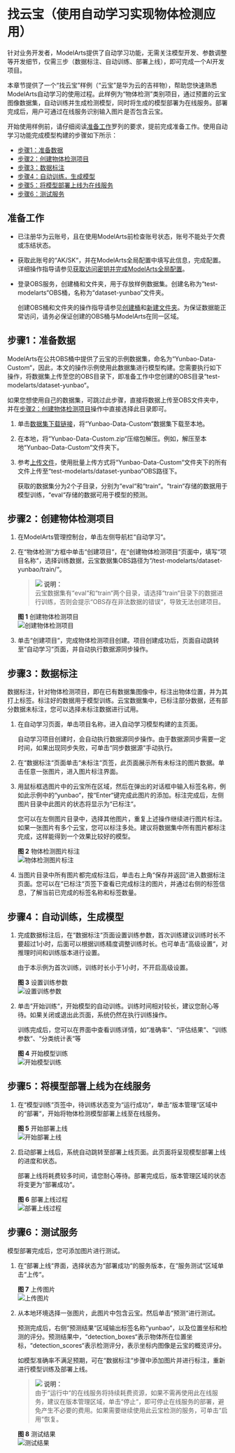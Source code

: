 # 找云宝（使用自动学习实现物体检测应用）<a name="modelarts_10_0001"></a>

针对业务开发者，ModelArts提供了自动学习功能，无需关注模型开发、参数调整等开发细节，仅需三步（数据标注、自动训练、部署上线），即可完成一个AI开发项目。

本章节提供了一个“找云宝”样例（“云宝”是华为云的吉祥物），帮助您快速熟悉ModelArts自动学习的使用过程。此样例为“物体检测”类别项目，通过预置的云宝图像数据集，自动训练并生成检测模型，同时将生成的模型部署为在线服务。部署完成后，用户可通过在线服务识别输入图片是否包含云宝。

开始使用样例前，请仔细阅读[准备工作](#zh-cn_topic_0168474773_section12968454194113)罗列的要求，提前完成准备工作。使用自动学习功能完成模型构建的步骤如下所示：

-   [步骤1：准备数据](#zh-cn_topic_0168474773_section1620725194417)
-   [步骤2：创建物体检测项目](#zh-cn_topic_0168474773_section112002574416)
-   [步骤3：数据标注](#zh-cn_topic_0168474773_section42202510442)
-   [步骤4：自动训练，生成模型](#zh-cn_topic_0168474773_section192312513442)
-   [步骤5：将模型部署上线为在线服务](#zh-cn_topic_0168474773_section42462514414)
-   [步骤6：测试服务](#zh-cn_topic_0168474773_section1178563331)

## 准备工作<a name="zh-cn_topic_0168474773_section12968454194113"></a>

-   已注册华为云账号，且在使用ModelArts前检查账号状态，账号不能处于欠费或冻结状态。
-   获取此账号的“AK/SK“，并在ModelArts全局配置中填写此信息，完成配置。详细操作指导请参见[获取访问密钥并完成ModelArts全局配置](https://support.huaweicloud.com/prepare-modelarts/modelarts_08_0002.html)。
-   登录OBS服务，创建桶和文件夹，用于存放样例数据集。创建名称为“test-modelarts“OBS桶，名称为“dataset-yunbao“文件夹。

    创建OBS桶和文件夹的操作指导请参见[创建桶](https://support.huaweicloud.com/usermanual-obs/zh-cn_topic_0045829050.html)和[新建文件夹](https://support.huaweicloud.com/usermanual-obs/zh-cn_topic_0045829103.html)。为保证数据能正常访问，请务必保证创建的OBS桶与ModelArts在同一区域。


## 步骤1：准备数据<a name="zh-cn_topic_0168474773_section1620725194417"></a>

ModelArts在公共OBS桶中提供了云宝的示例数据集，命名为“Yunbao-Data-Custom“，因此，本文的操作示例使用此数据集进行模型构建。您需要执行如下操作，将数据集上传至您的OBS目录下，即准备工作中您创建的OBS目录“test-modelarts/dataset-yunbao“。

如果您想使用自己的数据集，可跳过此步骤，直接将数据上传至OBS文件夹中，并在[步骤2：创建物体检测项目](#zh-cn_topic_0168474773_section112002574416)操作中直接选择此目录即可。

1.  单击[数据集下载链接](https://modelarts-cnnorth1-market-dataset.obs.cn-north-1.myhuaweicloud.com/dataset-market/Yunbao-Data-Custom/archiver/Yunbao-Data-Custom.zip)，将“Yunbao-Data-Custom“数据集下载至本地。
2.  在本地，将“Yunbao-Data-Custom.zip“压缩包解压。例如，解压至本地“Yunbao-Data-Custom“文件夹下。
3.  参考[上传文件](https://support.huaweicloud.com/usermanual-obs/zh-cn_topic_0045829660.html)，使用批量上传方式将“Yunbao-Data-Custom“文件夹下的所有文件上传至“test-modelarts/dataset-yunbao“OBS路径下。

    获取的数据集分为2个子目录，分别为“eval“和“train“。“train“存储的数据用于模型训练，“eval“存储的数据可用于模型的预测。


## 步骤2：创建物体检测项目<a name="zh-cn_topic_0168474773_section112002574416"></a>

1.  在ModelArts管理控制台，单击左侧导航栏“自动学习“。
2.  在“物体检测“方框中单击“创建项目“，在“创建物体检测项目“页面中，填写“项目名称“，选择训练数据，云宝数据集OBS路径为“/test-modelarts/dataset-yunbao/train/“。

    >![](public_sys-resources/icon-note.gif) **说明：**   
    >云宝数据集有“eval“和“train“两个目录，请选择“train“目录下的数据进行训练，否则会提示“OBS存在非法数据的错误“，导致无法创建项目。  

    **图 1**  创建物体检测项目<a name="zh-cn_topic_0168474773_fig175831624144418"></a>  
    ![](figures/创建物体检测项目.png "创建物体检测项目")

3.  单击“创建项目“，完成物体检测项目创建。项目创建成功后，页面自动跳转至“自动学习“页面，并自动执行数据源同步操作。

## 步骤3：数据标注<a name="zh-cn_topic_0168474773_section42202510442"></a>

数据标注，针对物体检测项目，即在已有数据集图像中，标注出物体位置，并为其打上标签。标注好的数据用于模型训练。云宝数据集中，已标注部分数据，还有部分数据未标注，您可以选择未标注数据进行试用。

1.  在自动学习页面，单击项目名称，进入自动学习模型构建的主页面。

    自动学习项目创建时，会自动执行数据源同步操作。由于数据源同步需要一定时间，如果出现同步失败，可单击“同步数据源“手动执行。

2.  在“数据标注“页面单击“未标注“页签，此页面展示所有未标注的图片数据。单击任意一张图片，进入图片标注界面。
3.  用鼠标框选图片中的云宝所在区域，然后在弹出的对话框中输入标签名称，例如此示例中的“yunbao“，按“Enter“键完成此图片的添加。标注完成后，左侧图片目录中此图片的状态将显示为“已标注“。

    您可以在左侧图片目录中，选择其他图片，重复上述操作继续进行图片标注。如果一张图片有多个云宝，您可以标注多处。建议将数据集中所有图片都标注完成，这样能得到一个效果比较好的模型。

    **图 2**  物体检测图片标注<a name="zh-cn_topic_0168474773_fig184352259104"></a>  
    ![](figures/物体检测图片标注.png "物体检测图片标注")

4.  当图片目录中所有图片都完成标注后，单击右上角“保存并返回“进入数据标注页面。您可以在“已标注“页签下查看已完成标注的图片，并通过右侧的标签信息，了解当前已完成的标签名称和标签数量。

## 步骤4：自动训练，生成模型<a name="zh-cn_topic_0168474773_section192312513442"></a>

1.  完成数据标注后，在“数据标注“页面设置训练参数，首次训练建议训练时长不要超过1小时，后面可以根据训练精度调整训练时长。也可单击“高级设置“，对推理时间和训练版本进行设置。

    由于本示例为首次训练，训练时长小于1小时，不开启高级设置。

    **图 3**  设置训练参数<a name="zh-cn_topic_0168474773_fig660183741711"></a>  
    ![](figures/设置训练参数.png "设置训练参数")

2.  单击“开始训练“，开始模型的自动训练。训练时间相对较长，建议您耐心等待。如果关闭或退出此页面，系统仍然在执行训练操作。

    训练完成后，您可以在界面中查看训练详情，如“准确率“、“评估结果“、“训练参数“、“分类统计表“等

    **图 4**  开始模型训练<a name="zh-cn_topic_0168474773_fig2479171013319"></a>  
    ![](figures/开始模型训练.png "开始模型训练")


## 步骤5：将模型部署上线为在线服务<a name="zh-cn_topic_0168474773_section42462514414"></a>

1.  在“模型训练“页签中，待训练状态变为“运行成功“，单击“版本管理“区域中的“部署“，开始将物体检测模型部署上线至在线服务。

    **图 5**  开始部署上线<a name="zh-cn_topic_0168474773_fig1430222910325"></a>  
    ![](figures/开始部署上线.png "开始部署上线")

2.  启动部署上线后，系统自动跳转至部署上线页面。此页面将呈现模型部署上线的进度和状态。

    部署上线将耗费较多时间，请您耐心等待。部署完成后，版本管理区域的状态将变更为“部署成功“。

    **图 6**  部署上线过程<a name="zh-cn_topic_0168474773_fig140262112351"></a>  
    ![](figures/部署上线过程.png "部署上线过程")


## 步骤6：测试服务<a name="zh-cn_topic_0168474773_section1178563331"></a>

模型部署完成后，您可添加图片进行测试。

1.  在“部署上线“界面，选择状态为“部署成功“的服务版本，在“服务测试“区域单击“上传“。

    **图 7**  上传图片<a name="zh-cn_topic_0168474773_fig10565298211"></a>  
    ![](figures/上传图片.png "上传图片")

2.  从本地环境选择一张图片，此图片中包含云宝。然后单击“预测“进行测试。

    预测完成后，右侧“预测结果“区域输出标签名称“yunbao“，以及位置坐标和检测的评分。预测结果中，“detection\_boxes“表示物体所在位置坐标，“detection\_scores“表示检测评分，表示坐标内图像是云宝的概览评分。

    如模型准确率不满足预期，可在“数据标注“步骤中添加图片并进行标注，重新进行模型训练及部署上线。

    >![](public_sys-resources/icon-note.gif) **说明：**   
    >由于“运行中“的在线服务将持续耗费资源，如果不需再使用此在线服务，建议在版本管理区域，单击“停止“，即可停止在线服务的部署，避免产生不必要的费用。如果需要继续使用此云宝检测的服务，可单击“启用“恢复。  

    **图 8**  测试结果<a name="zh-cn_topic_0168474773_fig16814164420384"></a>  
    ![](figures/测试结果.png "测试结果")


